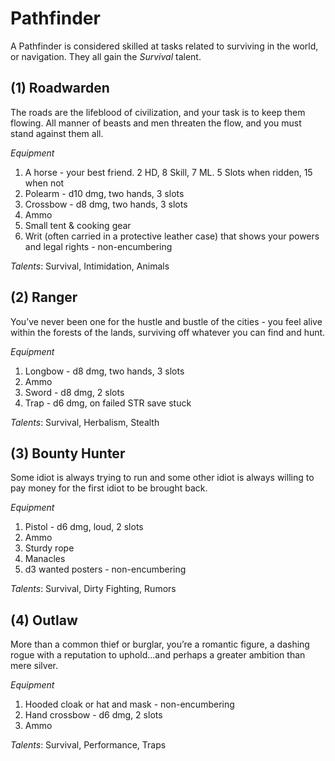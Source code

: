 # Pathfinder
A Pathfinder is considered skilled at tasks related to surviving in the world, or navigation. They all gain the *Survival* talent.
## (1) Roadwarden
The roads are the lifeblood of civilization, and your task is to keep them flowing. All manner of beasts and men threaten the flow, and you must stand against them all.

*Equipment*
1. A horse - your best friend. 2 HD, 8 Skill, 7 ML. 5 Slots when ridden, 15 when not
1. Polearm - d10 dmg, two hands, 3 slots
1. Crossbow - d8 dmg, two hands, 3 slots
1. Ammo
1. Small tent & cooking gear
1. Writ (often carried in a protective leather case) that shows your powers and legal rights - non-encumbering

*Talents*: Survival, Intimidation, Animals
## (2) Ranger
You’ve never been one for the hustle and bustle of the cities - you feel alive within the forests of the lands, surviving off whatever you can find and hunt.

*Equipment*
1. Longbow - d8 dmg, two hands, 3 slots
1. Ammo
1. Sword - d8 dmg, 2 slots
1. Trap - d6 dmg, on failed STR save stuck

*Talents*: Survival, Herbalism, Stealth
## (3) Bounty Hunter
Some idiot is always trying to run and some other idiot is always willing to pay money for the first idiot to be brought back.

*Equipment*
1. Pistol - d6 dmg, loud, 2 slots
1. Ammo
1. Sturdy rope
1. Manacles
1. d3 wanted posters - non-encumbering

*Talents*: Survival, Dirty Fighting, Rumors
## (4) Outlaw
More than a common thief or burglar, you’re a romantic figure, a dashing rogue with a reputation to uphold...and perhaps a greater ambition than mere silver.

*Equipment*
1. Hooded cloak or hat and mask - non-encumbering
1. Hand crossbow - d6 dmg, 2 slots
1. Ammo

*Talents*: Survival, Performance, Traps